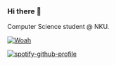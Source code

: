 ### Hi there 👋

Computer Science student @ NKU.

[![Woah](https://github-readme-stats.vercel.app/api?username=arsenypoga&count_private=true&show_icons=true&theme=dark)](https://github.com/anuraghazra/github-readme-stats)

[![spotify-github-profile](https://spotify-github-profile.vercel.app/api/view?uid=semiretoja&cover_image=true)](https://github.com/kittinan/spotify-github-profile)
